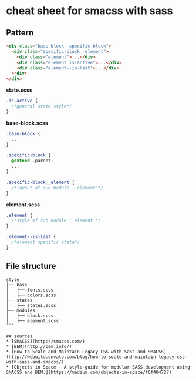 cheat sheet for smacss with sass
==================

## Pattern

  ```html
  <div class="base-block--specific-block">
    <div class="specific-block__element">
      <div class="element">...</div>
      <div class="element is-active">...</div>
      <div class="element--is-last">...</div>
    </div>
  </div>
  ```
  
  **state.scss**
  ```css
  .is-active {
    /*general state style*/
  }
  ```
  
  **base-block.scss**
  ```css
  .base-block {
    ...
  }
  
  .specific-block {
    @extend .parent;
    ...
  }
  
  .specific-block__element {
    /*layout of sub module '.element'*/
  }
  ```
  
  **element.scss**
  ```css
  .element {
    /*style of sub module '.element'*/
  }
  
  .element--is-last {
    /*element specific state*/
  }
  ```

## File structure
  ````
  style
  ├── base
  │   ├── fonts.scss
  │   ├── colors.scss
  ├── states
  │   ├── states.scss
  ├── modules
  │   ├── block.scss
  │   ├── element.scss
  ```

## sources
  * [SMACSS](http://smacss.com/)
  * [BEM](http://bem.info/)
  * [How to Scale and Maintain Legacy CSS with Sass and SMACSS](http://webuild.envato.com/blog/how-to-scale-and-maintain-legacy-css-with-sass-and-smacss/)
  * [Objects in Space - A style-guide for modular SASS development using SMACSS and BEM.](https://medium.com/objects-in-space/f6f404727)
